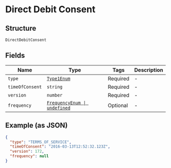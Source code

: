 
# Direct Debit Consent

## Structure

`DirectDebitConsent`

## Fields

| Name | Type | Tags | Description |
|  --- | --- | --- | --- |
| `type` | [`Type1Enum`](../../doc/models/type-1-enum.md) | Required | - |
| `timeOfConsent` | `string` | Required | - |
| `version` | `number` | Required | - |
| `frequency` | [`FrequencyEnum \| undefined`](../../doc/models/frequency-enum.md) | Optional | - |

## Example (as JSON)

```json
{
  "type": "TERMS_OF_SERVICE",
  "timeOfConsent": "2016-03-13T12:52:32.123Z",
  "version": 172,
  "frequency": null
}
```

